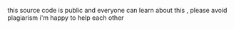 this source code is public and everyone can learn about this , please avoid plagiarism i'm happy to help each other
